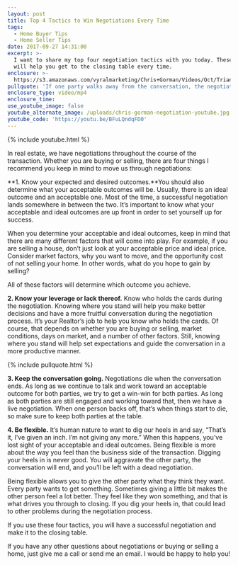 ```yaml
---
layout: post
title: Top 4 Tactics to Win Negotiations Every Time
tags:
  - Home Buyer Tips
  - Home Seller Tips
date: 2017-09-27 14:31:00
excerpt: >-
  I want to share my top four negotiation tactics with you today. These tactics
  will help you get to the closing table every time.
enclosure: >-
  https://s3.amazonaws.com/vyralmarketing/Chris+Gorman/Videos/Oct/Triangle+Area+Real+Estate-+The+Top+4+Negotiation+Tactics+(1).mp4
pullquote: 'If one party walks away from the conversation, the negotiation starts to die.'
enclosure_type: video/mp4
enclosure_time:
use_youtube_image: false
youtube_alternate_image: /uploads/chris-gorman-negotiation-youtube.jpg
youtube_code: 'https://youtu.be/BFuLQndqFD0'
---
```



{% include youtube.html %}

In real estate, we have negotiations throughout the course of the transaction. Whether you are buying or selling, there are four things I recommend you keep in mind to move us through negotiations:

**1. Know your expected and desired outcomes.**You should also determine what your acceptable outcomes will be. Usually, there is an ideal outcome and an acceptable one. Most of the time, a successful negotiation lands somewhere in between the two. It’s important to know what your acceptable and ideal outcomes are up front in order to set yourself up for success.

When you determine your acceptable and ideal outcomes, keep in mind that there are many different factors that will come into play. For example, if you are selling a house, don’t just look at your acceptable price and ideal price. Consider market factors, why you want to move, and the opportunity cost of not selling your home. In other words, what do you hope to gain by selling?

All of these factors will determine which outcome you achieve.

**2. Know your leverage or lack thereof.** Know who holds the cards during the negotiation. Knowing where you stand will help you make better decisions and have a more fruitful conversation during the negotiation process. It’s your Realtor’s job to help you know who holds the cards. Of course, that depends on whether you are buying or selling, market conditions, days on market, and a number of other factors. Still, knowing where you stand will help set expectations and guide the conversation in a more productive manner.

{% include pullquote.html %}

**3. Keep the conversation going.** Negotiations die when the conversation ends. As long as we continue to talk and work toward an acceptable outcome for both parties, we try to get a win-win for both parties. As long as both parties are still engaged and working toward that, then we have a live negotiation. When one person backs off, that’s when things start to die, so make sure to keep both parties at the table.

**4. Be flexible.** It’s human nature to want to dig our heels in and say, “That’s it, I’ve given an inch. I’m not giving any more.” When this happens, you’ve lost sight of your acceptable and ideal outcomes. Being flexible is more about the way you feel than the business side of the transaction. Digging your heels in is never good. You will aggravate the other party, the conversation will end, and you’ll be left with a dead negotiation.

Being flexible allows you to give the other party what they think they want. Every party wants to get something. Sometimes giving a little bit makes the other person feel a lot better. They feel like they won something, and that is what drives you through to closing. If you dig your heels in, that could lead to other problems during the negotiation process.

If you use these four tactics, you will have a successful negotiation and make it to the closing table.

If you have any other questions about negotiations or buying or selling a home, just give me a call or send me an email. I would be happy to help you!